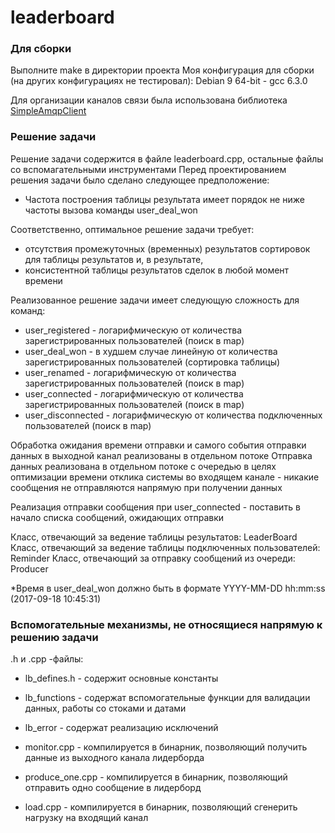# leaderboard

### Для сборки
Выполните make в директории проекта
Моя конфигурация для сборки (на других конфигурациях не тестировал):
Debian 9 64-bit - gcc 6.3.0

Для организации каналов связи была использована библиотека
[SimpleAmqpClient](https://github.com/alanxz/SimpleAmqpClient)

### Решение задачи
Решение задачи содержится в файле leaderboard.cpp, остальные файлы со вспомагательными инструментами
Перед проектированием решения задачи было сделано следующее предположение:
+ Частота построения таблицы результата имеет порядок не ниже частоты вызова команды user_deal_won

Соответственно, оптимальное решение задачи требует:
+ отсутствия промежуточных (временных) результатов сортировок для таблицы результатов и, в результате, 
+ консистентной таблицы результатов сделок в любой момент времени

Реализованное решение задачи имеет следующую сложность для команд:
+ user_registered - логарифмическую от количества зарегистрированных пользователей (поиск в map)
+ user_deal_won - в худшем случае линейную от количества зарегистрированных пользователей (сортировка таблицы)
+ user_renamed - логарифмическую от количества зарегистрированных пользователей (поиск в map)
+ user_connected - логарифмическую от количества зарегистрированных пользователей (поиск в map)
+ user_disconnected - логарифмическую от количества подключенных пользователей (поиск в map)

Обработка ожидания времени отправки и самого события отправки данных в выходной канал реализованы в отдельном потоке
Отправка данных реализована в отдельном потоке с очередью в целях оптимизации времени отклика системы во входящем канале - никакие сообщения не отправляются напрямую при получении данных

Реализация отправки сообщения при user_connected - поставить в начало списка сообщений, ожидающих отправки

Класс, отвечающий за ведение таблицы результатов: LeaderBoard
Класс, отвечающий за ведение таблицы подключенных пользователей: Reminder
Класс, отвечающий за отправку сообщений из очереди: Producer

*Время в user_deal_won должно быть в формате YYYY-MM-DD hh:mm:ss (2017-09-18 10:45:31)

### Вспомогательные механизмы, не относящиеся напрямую к решению задачи
.h и .cpp -файлы:
+ lb_defines.h - содержит основные константы
+ lb_functions - содержат вспомогательные функции для валидации данных, работы со стоками и датами
+ lb_error - содержат реализацию исключений

+ monitor.cpp - компилируется в бинарник, позволяющий получить данные из выходного канала лидерборда
+ produce_one.cpp - компилируется в бинарник, позволяющий отправить одно сообщение в лидерборд
+ load.cpp - компилируется в бинарник, позволяющий сгенерить нагрузку на входящий канал
